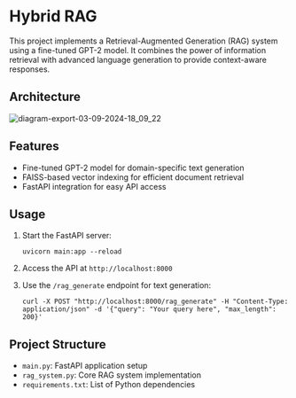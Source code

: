 # Hybrid RAG

This project implements a Retrieval-Augmented Generation (RAG) system using a fine-tuned GPT-2 model. It combines the power of information retrieval with advanced language generation to provide context-aware responses.

## Architecture

![diagram-export-03-09-2024-18_09_22](https://github.com/user-attachments/assets/fb59328f-eae5-4f0b-8510-45eaf7f5c01d)


## Features

- Fine-tuned GPT-2 model for domain-specific text generation
- FAISS-based vector indexing for efficient document retrieval
- FastAPI integration for easy API access



## Usage

1. Start the FastAPI server:
   ```
   uvicorn main:app --reload
   ```

2. Access the API at `http://localhost:8000`

3. Use the `/rag_generate` endpoint for text generation:
   ```
   curl -X POST "http://localhost:8000/rag_generate" -H "Content-Type: application/json" -d '{"query": "Your query here", "max_length": 200}'
   ```

## Project Structure

- `main.py`: FastAPI application setup
- `rag_system.py`: Core RAG system implementation
- `requirements.txt`: List of Python dependencies

